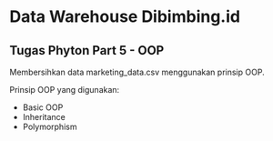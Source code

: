 # Data Warehouse Dibimbing.id

## Tugas Phyton Part 5 - OOP
Membersihkan data marketing_data.csv menggunakan prinsip OOP.

Prinsip OOP yang digunakan:
- Basic OOP
- Inheritance
- Polymorphism
